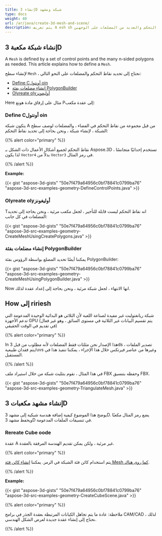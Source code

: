 ```yaml
---
title: إنشاء 3D شبكة ومشهد
type: docs
weight: 40
url: /ar/java/create-3d-mesh-and-scene/
description: يتم تعريف A esh sh من خلال مجموعة من نقاط التحكم والعديد من المضلعات على الوجهين n حسب الحاجة. Tمقالته يوضح كيفية تعريف esh sh.
---
```

##  **إنشاء شبكة مكعبة 3D**
A `Mesh` is defined by a set of control points and the many n-sided polygons as needed. This article explains how to define a `Mesh`.

لإنشاء سطح `Mesh` ، نحتاج إلى تحديد نقاط التحكم والمضلعات على النحو التالي:

- [Define Cأونتول oin](/3d/ar/java/create-3d-mesh-and-scene-html/)
- [إنشاء مضلعات بفئة PolygonBuilder](/3d/ar/java/create-3d-mesh-and-scene-html/)
- [Olyreate olyأوليغونز](/3d/ar/java/create-3d-mesh-and-scene-html/)

Here مثال على إرفاق مادة هونغ Pإلى عقدة مكعب:
###  **Define Cأونتول oin**
يتكون شبكة A من قبل مجموعة من نقاط التحكم في الفضاء ، والمضلعات لوصف سطح الشبكة ، لإنشاء شبكة ، ونحن بحاجة إلى تحديد نقاط التحكم:

{{% alert color="primary" %}} 

نقاط التحكم لجميع أشكال الأعمال ذات الشكل بـ Aspose.3D تستخدم إحداثيًا متجانسًا ، لذا يكون `Vector4` بدلاً من `Vector3` في رمز المثال.

{{% /alert %}} 

**Example:**

{{< gist "aspose-3d-gists" "50e7f479a64956c0bf78841c0799ba76" "aspose-3d-src-examples-geometry-DefineControlPoints.java" >}}



###  **Olyreate olyأوليغونز**
Tانه نقاط التحكم ليست قابلة للتأجير ، لجعل مكعب مرئية ، ونحن بحاجة إلى تحديد المضلعات في كل جانب:

{{< gist "aspose-3d-gists" "50e7f479a64956c0bf78841c0799ba76" "aspose-3d-src-examples-geometry-CreateMeshUsingCreatePolygons.java" >}}



###  **إنشاء مضلعات بفئة PolygonBuilder**
يمكننا أيضًا تحديد المضلع بواسطة الرؤوس بفئة PolygonBuilder:

{{< gist "aspose-3d-gists" "50e7f479a64956c0bf78841c0799ba76" "aspose-3d-src-examples-geometry-CreateMeshUsingPolygonBuilder.java" >}}

Now انها الانتهاء ، لجعل شبكة مرئية ، ونحن بحاجة إلى إعداد عقدة لذلك.
##  **How إلى ririesh**
شبكة ريانغتوليت غير مفيدة لصناعة اللعبة لأن الثلاثي هو البدائية الوحيدة المدعومة التي تدعم الأجهزة GPU (يتم تقسيم البيانات غير الثلاثية في مستوى السائق ، وهو غير فعال في تقديم في الوقت الحقيقي)

{{% alert color="primary" %}} 

In هذا الإصدار نحن مثلثات فقط المضلعات لأنه مطلوب من قبل 3ds تصدير الملفات ، يتم فقدان طبيعية/uvs وغيرها من عناصر فيرتكس خلال هذا الإجراء ، يمكننا تنفيذ هذا في المستقبل.

{{% /alert %}} 

في هذا المثال ، نقوم بتثليث شبكة من خلال استيراد ملف FBX وحفظه بتنسيق FBX.

{{< gist "aspose-3d-gists" "50e7f479a64956c0bf78841c0799ba76" "aspose-3d-src-examples-geometry-TriangulateMesh.java" >}}
##  **إنشاء مشهد مكعبات 3D**
يوضح هذا الموضوع كيفية إضافة هندسة شبكية إلى مشهد 3D. يضع رمز المثال مكعبًا ويحفظ مشهد 3D في تنسيقات الملفات المدعومة.
###  **Rereate Cube oode**
عقدة A غير مرئية ، ولكن يمكن تقديم الهندسة المرفقة بالعقدة.

{{% alert color="primary" %}} 

يتم استخدام كائن فئة الشبكة في الرمز. يمكننا [إنشاء كائن فئة Mesh كما روى هناك](https://docs.dynabic.com/display/3djava/Create+3D+Mesh+and+Scene#Create3DMeshandScene-Createa3DCubeMesh).

{{% /alert %}} 

**Example:**

{{< gist "aspose-3d-gists" "50e7f479a64956c0bf78841c0799ba76" "aspose-3d-src-examples-geometry-CreateCubeScene.java" >}}

{{% alert color="primary" %}} 

ملاحظة: عادة ما يتم تجاهل الكيانات المرتبطة بعقدة الجذر في برامج CAM/CAD ، لذلك نحتاج إلى إنشاء عقدة جديدة لعرض الشكل الهندسي.

{{% /alert %}}
